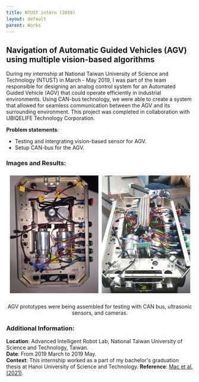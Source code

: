 ```yaml
---
title: NTUST intern (2019)
layout: default
parent: Works
---
```


## Navigation of Automatic Guided Vehicles (AGV) using multiple vision-based algorithms

During my internship at National Taiwan University of Science and Technology (NTUST) in March - May 2019, I was part of the team responsible for designing an analog control system for an Automated Guided Vehicle (AGV) that could operate efficiently in industrial environments. Using CAN-bus technology, we were able to create a system that allowed for seamless communication between the AGV and its surrounding environment. This project was completed in collaboration with UBIQELIFE Technology Corporation.

**Problem statements**:
* Testing and intergrating vision-based sensor for AGV.
* Setup CAN-bus for the AGV.

### Images and Results:
<center>
  <img src="images/ntust.png" alt="Robot" />
  <p>AGV prototypes were being assembled for testing with CAN bus, ultrasonic sensors, and cameras.</p>
</center>


### Additional Information:
**Location**: Advanced Intelligent Robot Lab, National Taiwan University of Science and Technology, Taiwan.  
**Date**: From 2019 March to 2019 May.  
**Context**: This internship worked as a part of my bachelor's graduation thesis at Hanoi University of Science and Technology. 
**Reference**: [Mac et al. (2021)](http://dx.doi.org/10.12700/APH.18.6.2021.6.11).  